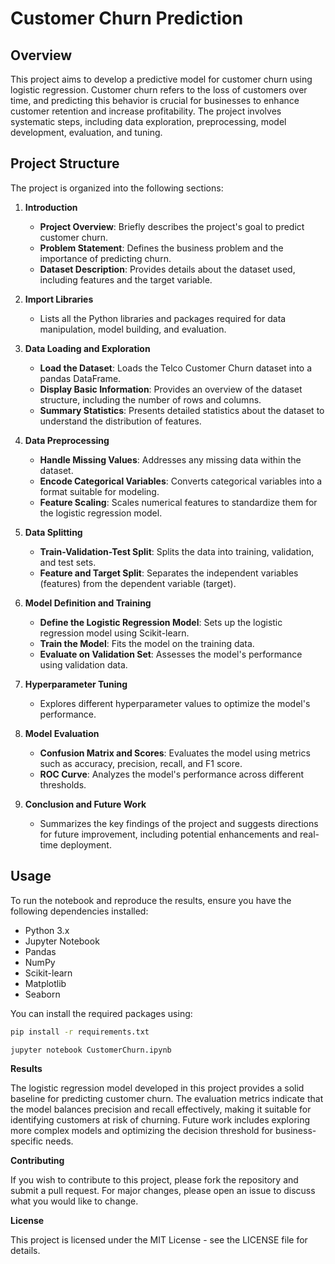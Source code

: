# Customer Churn Prediction

## Overview

This project aims to develop a predictive model for customer churn using logistic regression. Customer churn refers to the loss of customers over time, and predicting this behavior is crucial for businesses to enhance customer retention and increase profitability. The project involves systematic steps, including data exploration, preprocessing, model development, evaluation, and tuning.

## Project Structure

The project is organized into the following sections:

1. **Introduction**
   - **Project Overview**: Briefly describes the project's goal to predict customer churn.
   - **Problem Statement**: Defines the business problem and the importance of predicting churn.
   - **Dataset Description**: Provides details about the dataset used, including features and the target variable.

2. **Import Libraries**
   - Lists all the Python libraries and packages required for data manipulation, model building, and evaluation.

3. **Data Loading and Exploration**
   - **Load the Dataset**: Loads the Telco Customer Churn dataset into a pandas DataFrame.
   - **Display Basic Information**: Provides an overview of the dataset structure, including the number of rows and columns.
   - **Summary Statistics**: Presents detailed statistics about the dataset to understand the distribution of features.

4. **Data Preprocessing**
   - **Handle Missing Values**: Addresses any missing data within the dataset.
   - **Encode Categorical Variables**: Converts categorical variables into a format suitable for modeling.
   - **Feature Scaling**: Scales numerical features to standardize them for the logistic regression model.

5. **Data Splitting**
   - **Train-Validation-Test Split**: Splits the data into training, validation, and test sets.
   - **Feature and Target Split**: Separates the independent variables (features) from the dependent variable (target).

6. **Model Definition and Training**
   - **Define the Logistic Regression Model**: Sets up the logistic regression model using Scikit-learn.
   - **Train the Model**: Fits the model on the training data.
   - **Evaluate on Validation Set**: Assesses the model's performance using validation data.

7. **Hyperparameter Tuning**
   - Explores different hyperparameter values to optimize the model's performance.

8. **Model Evaluation**
   - **Confusion Matrix and Scores**: Evaluates the model using metrics such as accuracy, precision, recall, and F1 score.
   - **ROC Curve**: Analyzes the model's performance across different thresholds.

9. **Conclusion and Future Work**
   - Summarizes the key findings of the project and suggests directions for future improvement, including potential enhancements and real-time deployment.

## Usage

To run the notebook and reproduce the results, ensure you have the following dependencies installed:

- Python 3.x
- Jupyter Notebook
- Pandas
- NumPy
- Scikit-learn
- Matplotlib
- Seaborn

You can install the required packages using:

```bash
pip install -r requirements.txt

jupyter notebook CustomerChurn.ipynb
```

**Results**

The logistic regression model developed in this project provides a solid baseline for predicting customer churn. The evaluation metrics indicate that the model balances precision and recall effectively, making it suitable for identifying customers at risk of churning. Future work includes exploring more complex models and optimizing the decision threshold for business-specific needs.

**Contributing**

If you wish to contribute to this project, please fork the repository and submit a pull request. For major changes, please open an issue to discuss what you would like to change.

**License**

This project is licensed under the MIT License - see the LICENSE file for details.

